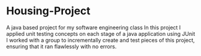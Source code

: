 # Housing-Project
A java based project for my software engineering class
In this project I applied unit testing concepts on each stage of a java application using JUnit
I worked with a group to incrementally create and test pieces of this project, ensuring that it ran flawlessly with no errors.
